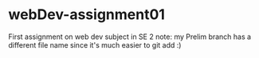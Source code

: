 # webDev-assignment01
First assignment on web dev subject in SE 2
  note: my Prelim branch has a different file name since it's much easier to git add :)
